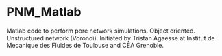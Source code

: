 PNM_Matlab
==========

Matlab code to perform pore network simulations. Object oriented. Unstructured network (Voronoi). 
Initiated by Tristan Agaesse at Institut de Mecanique des Fluides de Toulouse and CEA Grenoble.
